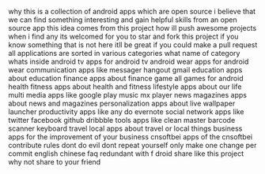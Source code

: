 why this is a collection of android apps which are open source i believe that we can find something interesting and gain helpful skills from an open source app this idea comes from this project how ill push awesome projects when i find any its welcomed for you to star and fork this project if you know something that is not here itll be great if you could make a pull request all applications are sorted in various categories what name of category whats inside android tv apps for android tv android wear apps for android wear communication apps like messager hangout gmail education apps about education finance apps about finance game all games for android health fitness apps about health and fitness lifestyle apps about our life multi media apps like google play music mx player news magazines apps about news and magazines personalization apps about live wallpaper launcher productivity apps like any do evernote social network apps like twitter facebook github dribbble tools apps like clean master barcode scanner keyboard travel local apps about travel or local things business apps for the improvement of your business cnsoftbei apps of the cnsoftbei contribute rules dont do evil dont repeat yourself only make one change per commit english chinese faq redundant with f droid share like this project why not share to your friend